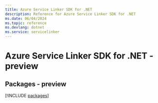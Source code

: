 ```yaml
---
title: Azure Service Linker SDK for .NET
description: Reference for Azure Service Linker SDK for .NET
ms.date: 06/04/2024
ms.topic: reference
ms.devlang: dotnet
ms.service: servicelinker
---
```

# Azure Service Linker SDK for .NET - preview
## Packages - preview
[!INCLUDE [packages](service-linker-index.md)]